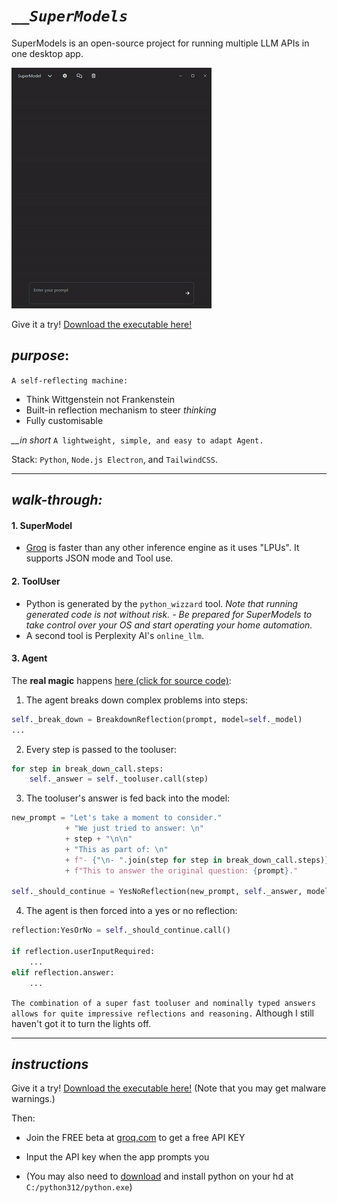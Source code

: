 # *`__SuperModels`*

SuperModels is an open-source project for running multiple LLM APIs in one desktop app. 

![Not a llama](examples/output.gif)

Give it a try! [Download the executable here!](https://drive.google.com/file/d/1-Gxk9jkKhGLpx7jq6kFIVsU9OTPjgDfv/view?usp=sharing)

## *purpose*: 

`A self-reflecting machine:` 

- Think Wittgenstein not Frankenstein
- Built-in reflection mechanism to steer *thinking*
- Fully customisable

*__in short*
`A lightweight, simple, and easy to adapt Agent.`

Stack: `Python`, `Node.js Electron`, and `TailwindCSS`.

---

## *walk-through:*

#### 1. SuperModel
- [Groq](https://groq.com/) is faster than any other inference engine as it uses "LPUs". It supports JSON mode and Tool use. 

#### 2. ToolUser
- Python is generated by the `python_wizzard` tool. 
  *Note that running generated code is not without risk. - Be prepared for SuperModels to take control over your OS and start operating your home automation.*
- A second tool is Perplexity AI's `online_llm`. 

#### 3. Agent
The **real magic** happens [here (click for source code)](https://github.com/JohannesVC/supermodels/tree/master/python/dispatch/_agent): 

1. The agent breaks down complex problems into steps:
```python
self._break_down = BreakdownReflection(prompt, model=self._model)
...
```
2. Every step is passed to the tooluser:
```python
for step in break_down_call.steps:
    self._answer = self._tooluser.call(step)
```
3. The tooluser's answer is fed back into the model:
```python
new_prompt = "Let's take a moment to consider."
            + "We just tried to answer: \n"
            + step + "\n\n"
            + "This as part of: \n"
            + f"- {"\n- ".join(step for step in break_down_call.steps)} \n\n"
            + f"This to answer the original question: {prompt}."
         
self._should_continue = YesNoReflection(new_prompt, self._answer, model=self._model)
```
4. The agent is then forced into a yes or no reflection:
```python
reflection:YesOrNo = self._should_continue.call()

if reflection.userInputRequired:
    ...
elif reflection.answer: 
    ...
```
`The combination of a super fast tooluser and nominally typed answers allows for quite impressive reflections and reasoning.` Although I still haven't got it to turn the lights off.

---

## *instructions*

Give it a try! [Download the executable here!](https://drive.google.com/file/d/1-Gxk9jkKhGLpx7jq6kFIVsU9OTPjgDfv/view?usp=sharing) (Note that you may get malware warnings.)

Then:

- Join the FREE beta at [groq.com](https://groq.com/) to get a free API KEY 
- Input the API key when the app prompts you

- (You may also need to [download](https://www.python.org/downloads/) and install python on your hd at `C:/python312/python.exe`)